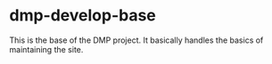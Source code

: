 # dmp-develop-base

This is the base of the DMP project.  It basically handles the basics of maintaining the site.
